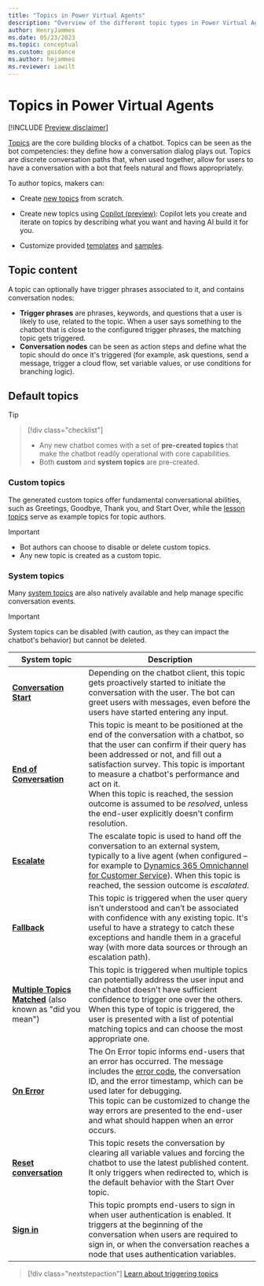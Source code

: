 ```yaml
---
title: "Topics in Power Virtual Agents"
description: "Overview of the different topic types in Power Virtual Agents."
author: HenryJammes
ms.date: 05/23/2023
ms.topic: conceptual
ms.custom: guidance
ms.author: hejammes
ms.reviewer: iawilt
---
```


# Topics in Power Virtual Agents

[!INCLUDE [Preview disclaimer](includes/preview-note-guidance.md)]

[Topics](/power-virtual-agents/authoring-fundamentals) are the core building blocks of a chatbot. Topics can be seen as the bot competencies: they define how a conversation dialog plays out. Topics are discrete conversation paths that, when used together, allow for users to have a conversation with a bot that feels natural and flows appropriately.

To author topics, makers can:

- Create [new topics](/power-virtual-agents/preview/authoring-create-edit-topics) from scratch.

- Create new topics using [Copilot (preview)](/power-virtual-agents/nlu-authoring): Copilot lets you create and iterate on topics by describing what you want and having AI build it for you.

- Customize provided [templates](/power-virtual-agents/fundamentals-templates) and [samples](/power-virtual-agents/preview/authoring-template-topics).

## Topic content

A topic can optionally have trigger phrases associated to it, and contains conversation nodes:

- **Trigger phrases** are phrases, keywords, and questions that a user is likely to use, related to the topic. When a user says something to the chatbot that is close to the configured trigger phrases, the matching topic gets triggered.
- **Conversation nodes** can be seen as action steps and define what the topic should do once it's triggered (for example, ask questions, send a message, trigger a cloud flow, set variable values, or use conditions for branching logic).

## Default topics

> [!TIP]
> > [!div class="checklist"]
> >
> > - Any new chatbot comes with a set of **pre-created topics** that make the chatbot readily operational with core capabilities.
> > - Both **custom** and **system topics** are pre-created.

### Custom topics

The generated custom topics offer fundamental conversational abilities, such as Greetings, Goodbye, Thank you, and Start Over, while the [lesson topics](/power-virtual-agents/authoring-template-topics) serve as example topics for topic authors.

> [!IMPORTANT]
>
> - Bot authors can choose to disable or delete custom topics.
> - Any new topic is created as a custom topic.

### System topics

Many [system topics](/power-virtual-agents/preview/authoring-system-topics) are also natively available and help manage specific conversation events.

> [!IMPORTANT]
> System topics can be disabled (with caution, as they can impact the chatbot's behavior) but cannot be deleted.

| System topic | Description |
|--|--|
| **[Conversation Start](/power-virtual-agents/preview/authoring-system-topics#conversation-start)** | Depending on the chatbot client, this topic gets proactively started to initiate the conversation with the user. The bot can greet users with messages, even before the users have started entering any input. |
| **[End of Conversation](/power-virtual-agents/preview/authoring-system-topics#end-of-conversation)** | This topic is meant to be positioned at the end of the conversation with a chatbot, so that the user can confirm if their query has been addressed or not, and fill out a satisfaction  survey. This topic is important to measure a chatbot's performance and act on it. <br> When this topic is reached, the session outcome is assumed to be _resolved_, unless the end-user explicitly doesn't confirm resolution. |
| **[Escalate](/power-virtual-agents/preview/authoring-system-topics#escalate)** | The escalate topic is used to hand off the conversation to an external system, typically to a live agent (when configured – for example to [Dynamics 365 Omnichannel for Customer Service](/power-virtual-agents/configuration-hand-off-omnichannel)). When this topic is reached, the session outcome is _escalated_. |
| **[Fallback](/power-virtual-agents/preview/authoring-system-topics#fallback)** | This topic is triggered when the user query isn’t understood and can’t be associated with confidence with any existing topic. It's useful to have a strategy to catch these exceptions and handle them in a graceful way (with more data sources or through an escalation path). |
| **[Multiple Topics Matched](/power-virtual-agents/preview/authoring-system-topics#multiple-topics-matched)** (also known as "did you mean") | This topic is triggered when multiple topics can potentially address the user input and the chatbot doesn't have sufficient confidence to trigger one over the others. When this type of topic is triggered, the user is presented with a list of potential matching topics and can choose the most appropriate one. |
| **[On Error](/power-virtual-agents/preview/authoring-system-topics#on-error)** | The On Error topic informs end-users that an error has occurred. The message includes the [error code](/power-virtual-agents/preview/error-codes), the conversation ID, and the error timestamp, which can be used later for debugging. <br> This topic can be customized to change the way errors are presented to the end-user and what should happen when an error occurs. |
| **[Reset conversation](/power-virtual-agents/preview/authoring-system-topics#reset-conversation)** | This topic resets the conversation by clearing all variable values and forcing the chatbot to use the latest published content. It only triggers when redirected to, which is the default behavior with the Start Over topic. |
| **[Sign in](/power-virtual-agents/preview/authoring-system-topics#signin)** | This topic prompts end-users to sign in when user authentication is enabled. It triggers at the beginning of the conversation when users are required to sign in, or when the conversation reaches a node that uses authentication variables. |

> [!div class="nextstepaction"]
> [Learn about triggering topics](triggering-topics.md)
